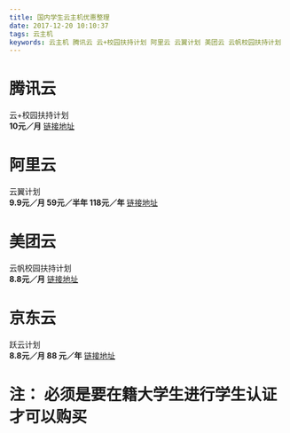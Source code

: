 ```yaml
---
title: 国内学生云主机优惠整理
date: 2017-12-20 10:10:37
tags: 云主机
keywords: 云主机 腾讯云 云+校园扶持计划 阿里云 云翼计划 美团云 云帆校园扶持计划  京东云 跃云计划 学生云主机    
---
```

# 腾讯云
云+校园扶持计划    
**10元／月**
[链接地址](https://cloud.tencent.com/act/campus?utm_source=portal&utm_medium=recommend&utm_campaign=recmd1)
<!--more-->

# 阿里云
云翼计划    
**9.9元／月 59元／半年 118元／年**
[链接地址](https://promotion.aliyun.com/ntms/campus2017.html?spm=5176.8142029.631162.65.22449968BVjQjb)

# 美团云
云帆校园扶持计划  
**8.8元／月**
[链接地址](https://www.mtyun.com/activity-school?site=mos&campaign=20170706sales)

# 京东云
跃云计划   
**8.8元／月 88 元／年**
[链接地址](https://www.jcloud.com/activity/leapCloud)

# 注： 必须是要在籍大学生进行学生认证才可以购买